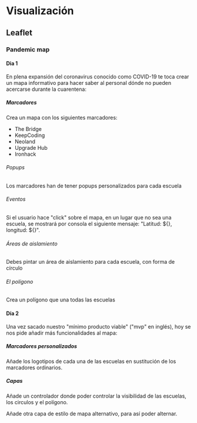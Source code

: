# Visualización

## Leaflet

### Pandemic map

#### Dia 1

En plena expansión del coronavirus conocido como COVID-19 te toca crear un mapa informativo para hacer saber al personal dónde no pueden acercarse durante la cuarentena:

##### Marcadores

Crea un mapa con los siguientes marcadores:
- The Bridge
- KeepCoding
- Neoland
- Upgrade Hub
- Ironhack

###### Popups

Los marcadores han de tener popups personalizados para cada escuela

###### Eventos

Si el usuario hace "click" sobre el mapa, en un lugar que no sea una escuela, se mostrará por consola el siguiente mensaje: "Latitud: ${}, longitud: ${}".

###### Áreas de aislamiento

Debes pintar un área de aislamiento para cada escuela, con forma de círculo

###### El polígono

Crea un polígono que una todas las escuelas

#### Día 2

Una vez sacado nuestro "mínimo producto viable" ("mvp" en inglés), hoy se nos pide añadir más funcionalidades al mapa:

##### Marcadores personalizados

Añade los logotipos de cada una de las escuelas en sustitución de los marcadores ordinarios.

##### Capas

Añade un controlador donde poder controlar la visibilidad de las escuelas, los circulos y el polígono.

Añade otra capa de estilo de mapa alternativo, para así poder alternar.
